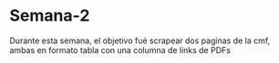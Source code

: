 # Semana-2
Durante esta semana, el objetivo fué scrapear dos paginas de la cmf, ambas en formato tabla con una columna de links de PDFs
